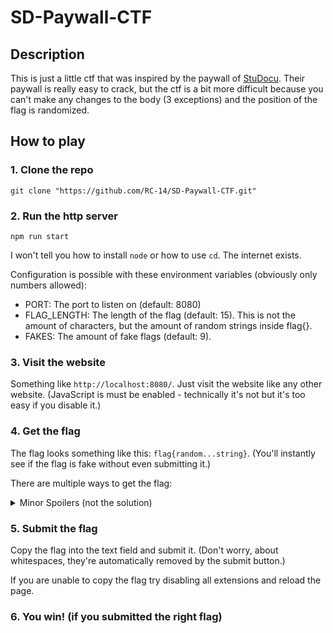 # SD-Paywall-CTF

## Description

This is just a little ctf that was inspired by the paywall of [StuDocu](https://studocu.com/).
Their paywall is really easy to crack, but the ctf is a bit more difficult because you can't make any changes to the body (3 exceptions) and the position of the flag is randomized.

## How to play

### **1. Clone the repo**

```shell
git clone "https://github.com/RC-14/SD-Paywall-CTF.git"
```

### **2. Run the http server**

```shell
npm run start
```

I won't tell you how to install `node` or how  to use `cd`.
The internet exists.

Configuration is possible with these environment variables (obviously only numbers allowed):

- PORT: The port to listen on (default: 8080)
- FLAG_LENGTH: The length of the flag (default: 15). This is not the amount of characters, but the amount of random strings inside flag{}.
- FAKES: The amount of fake flags (default: 9).

### **3. Visit the website**

Something like `http://localhost:8080/`.
Just visit the website like any other website. (JavaScript is must be enabled - technically it's not but it's too easy if you disable it.)

### **4. Get the flag**

The flag looks something like this: `flag{random...string}`. (You'll instantly see if the flag is fake without even submitting it.)

There are multiple ways to get the flag:
<details>
<summary>Minor Spoilers (not the solution)</summary>
- CSS
- JS
</details>

### **5. Submit the flag**

Copy the flag into the text field and submit it. (Don't worry, about whitespaces, they're automatically removed by the submit button.)

If you are unable to copy the flag try disabling all extensions and reload the page.

### **6. You win!** (if you submitted the right flag)
